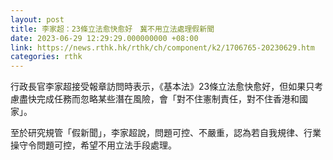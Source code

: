 ```yaml
---
layout: post
title: 李家超：23條立法愈快愈好　冀不用立法處理假新聞
date: 2023-06-29 12:29:29.000000000 +08:00
link: https://news.rthk.hk/rthk/ch/component/k2/1706765-20230629.htm
categories: rthk
---
```


行政長官李家超接受報章訪問時表示，《基本法》23條立法愈快愈好，但如果只考慮盡快完成任務而忽略某些潛在風險，會「對不住憲制責任，對不住香港和國家」。

至於研究規管「假新聞」，李家超說，問題可控、不嚴重，認為若自我規律、行業操守令問題可控，希望不用立法手段處理。
